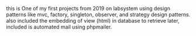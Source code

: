 this is One of my first projects from 2019 on labsystem using design patterns like mvc, factory, singleton, observer, and strategy design patterns. also included the embedding of view (html) in database to retrieve later, included is automated mail using phpmailer.
